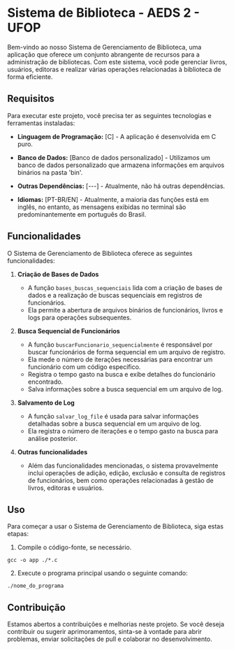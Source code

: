 # Sistema de Biblioteca - AEDS 2 - UFOP

Bem-vindo ao nosso Sistema de Gerenciamento de Biblioteca, uma aplicação que oferece um conjunto abrangente de recursos para a administração de bibliotecas. Com este sistema, você pode gerenciar livros, usuários, editoras e realizar várias operações relacionadas à biblioteca de forma eficiente.

## Requisitos

Para executar este projeto, você precisa ter as seguintes tecnologias e ferramentas instaladas:

- **Linguagem de Programação:** [C] - A aplicação é desenvolvida em C puro.

- **Banco de Dados:** [Banco de dados personalizado] - Utilizamos um banco de dados personalizado que armazena informações em arquivos binários na pasta 'bin'.

- **Outras Dependências:** [---] - Atualmente, não há outras dependências.

- **Idiomas:** [PT-BR/EN] - Atualmente, a maioria das funções está em inglês, no entanto, as mensagens exibidas no terminal são predominantemente em português do Brasil.

## Funcionalidades

O Sistema de Gerenciamento de Biblioteca oferece as seguintes funcionalidades:

1. **Criação de Bases de Dados**
   - A função `bases_buscas_sequenciais` lida com a criação de bases de dados e a realização de buscas sequenciais em registros de funcionários.
   - Ela permite a abertura de arquivos binários de funcionários, livros e logs para operações subsequentes.

2. **Busca Sequencial de Funcionários**
   - A função `buscarFuncionario_sequencialmente` é responsável por buscar funcionários de forma sequencial em um arquivo de registro.
   - Ela mede o número de iterações necessárias para encontrar um funcionário com um código específico.
   - Registra o tempo gasto na busca e exibe detalhes do funcionário encontrado.
   - Salva informações sobre a busca sequencial em um arquivo de log.

3. **Salvamento de Log**
   - A função `salvar_log_file` é usada para salvar informações detalhadas sobre a busca sequencial em um arquivo de log.
   - Ela registra o número de iterações e o tempo gasto na busca para análise posterior.

4. **Outras funcionalidades**
   - Além das funcionalidades mencionadas, o sistema provavelmente inclui operações de adição, edição, exclusão e consulta de registros de funcionários, bem como operações relacionadas à gestão de livros, editoras e usuários.

## Uso

Para começar a usar o Sistema de Gerenciamento de Biblioteca, siga estas etapas:

1. Compile o código-fonte, se necessário.

```shell windows or linux
gcc -o app ./*.c

```
2. Execute o programa principal usando o seguinte comando:
````windows shell
./nome_do_programa
````

## Contribuição

Estamos abertos a contribuições e melhorias neste projeto. Se você deseja contribuir ou sugerir aprimoramentos, sinta-se à vontade para abrir problemas, enviar solicitações de pull e colaborar no desenvolvimento.
